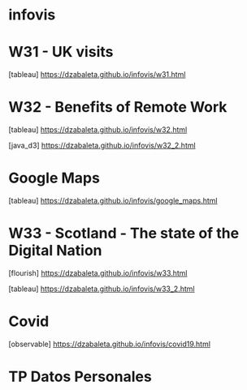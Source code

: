# infovis

# W31 - UK visits
[tableau] https://dzabaleta.github.io/infovis/w31.html

# W32 - Benefits of Remote Work
[tableau] https://dzabaleta.github.io/infovis/w32.html

[java_d3] https://dzabaleta.github.io/infovis/w32_2.html

# Google Maps
[tableau] https://dzabaleta.github.io/infovis/google_maps.html

# W33 - Scotland - The state of the Digital Nation
[flourish] https://dzabaleta.github.io/infovis/w33.html

[tableau] https://dzabaleta.github.io/infovis/w33_2.html

# Covid
[observable] https://dzabaleta.github.io/infovis/covid19.html

# TP Datos Personales
